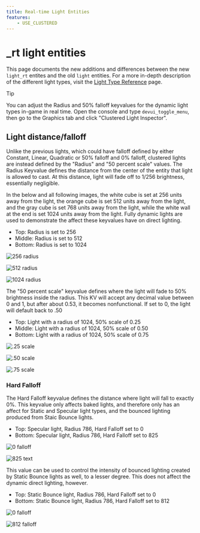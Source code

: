 ```yaml
---
title: Real-time Light Entities
features:
    - USE_CLUSTERED
---
```

# _rt light entities
This page documents the new additions and differences between the new `light_rt` entites and the old `light` entities. For a more in-depth description of the different light types, visit the [Light Type Reference](light_type_reference) page.

> [!TIP]
> You can adjust the Radius and 50% falloff keyvalues for the dynamic light types in-game in real time. Open the console and type `devui_toggle_menu`, then go to the Graphics tab and click "Clustered Light Inspector".

## Light distance/falloff
Unlike the previous lights, which could have falloff defined by either Constant, Linear, Quadratic or 50% falloff and 0% falloff, clustered lights are instead defined by the "Radius" and "50 percent scale" values. The Radius Keyvalue defines the distance from the center of the entity that light is allowed to cast. At this distance, light will fade off to 1/256 brightness, essentially negligible.

In the below and all following images, the white cube is set at 256 units away from the light, the orange cube is set 512 units away from the light, and the gray cube is set 768 units away from the light, while the white wall at the end is set 1024 units away from the light. Fully dynamic lights are used to demonstrate the affect these keyvalues have on direct lighting.
* Top: Radius is set to 256
* Middle: Radius is set to 512
* Bottom: Radius is set to 1024

![256 radius](images/point_256_50.jpg) 

![512 radius](images/point_512_50.jpg) 

![1024 radius](images/point_1024_50.jpg)

The "50 percent scale" keyvalue defines where the light will fade to 50% brightness inside the radius. This KV will accept any decimal value between 0 and 1, but after about 0.53, it becomes nonfunctional. If set to 0, the light will default back to .50
* Top: Light with a radius of 1024, 50% scale of 0.25
* Middle: Light with a radius of 1024, 50% scale of 0.50
* Bottom: Light with a radius of 1024, 50% scale of 0.75

![.25 scale](images/point_1024_25.jpg) 

![.50 scale](images/point_1024_50.jpg) 

![.75 scale](images/point_1024_75.jpg)

### Hard Falloff
The Hard Falloff keyvalue defines the distance where light will fall to exactly 0%. This keyvalue only affects baked lights, and therefore only has an affect for Static and Specular light types, and the bounced lighting produced from Staic Bounce lights. 
* Top: Specular light, Radius 786, Hard Falloff set to 0
* Bottom: Specular light, Radius 786, Hard Falloff set to 825

![0 falloff](images/specular_falloff_1.jpg) 

![825 text](images/specular_falloff_2.jpg)

This value can be used to control the intensity of bounced lighting created by Static Bounce lights as well, to a lesser degree. This does not affect the dynamic direct lighting, however.
* Top: Static Bounce light, Radius 786, Hard Falloff set to 0
* Bottom: Static Bounce light, Radius 786, Hard Falloff set to 812

![0 falloff](images/staticb_falloff_1.jpg) 

![812 falloff](images/staticb_falloff_2.jpg)
